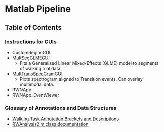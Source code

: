# Matlab Pipeline	

## Table of Contents

### Instructions for GUIs
- CustomRegionGUI
- [MultSegGLMEGUI](https://github.com/INMANLab/CAPTURE/blob/main/Analysis/Matlab%20Version/Tyler%20GUI/Docs/MultSegGLMEGUI.md)
	- Fits a Generalized Linear Mixed-Effects (GLME) model to segments of walking trial data.
- [MultTransSpecGramGUI](https://github.com/INMANLab/CAPTURE/blob/main/Analysis/Matlab%20Version/Tyler%20GUI/Docs/MultTransSpecGramGUI.md)
     - Plots spectrogram aligned to Transition events. Can overlay multimodal data. 
- RWNApp
- RWNApp_EventViewer

### Glossary of Annotations and Data Structures
- [Walking Task Annotation Brackets and Descriptions](https://github.com/INMANLab/CAPTURE/blob/main/Analysis/Matlab%20Version/Tyler%20GUI/Docs/RWN_Annotation_Glossary.md)
- [RWAnalysis2.m class documentation](https://github.com/INMANLab/CAPTURE/blob/main/Analysis/Matlab%20Version/Tyler%20GUI/Docs/RWAnalysis2_Functions.md#rwanalysis2-class-documentation)

